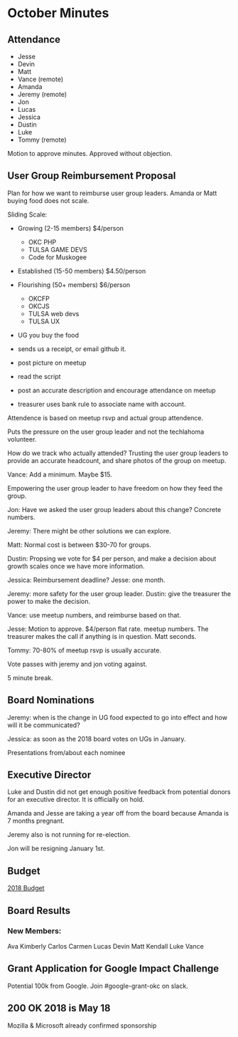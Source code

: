 # October Minutes

## Attendance
* Jesse
* Devin
* Matt
* Vance (remote)
* Amanda
* Jeremy (remote)
* Jon
* Lucas
* Jessica
* Dustin
* Luke
* Tommy (remote)

Motion to approve minutes. Approved without objection.

## User Group Reimbursement Proposal

Plan for how we want to reimburse user group leaders. Amanda or Matt buying food does not scale.

Sliding Scale:

- Growing (2-15 members) $4/person
  - OKC PHP
  - TULSA GAME DEVS
  - Code for Muskogee

- Established (15-50 members) $4.50/person

- Flourishing (50+ members) $6/person
  - OKCFP
  - OKCJS
  - TULSA web devs
  - TULSA UX

- UG you buy the food
- sends us a receipt, or email github it.
- post picture on meetup
- read the script
- post an accurate description and encourage attendance on meetup
- treasurer uses bank rule to associate name with account.

Attendence is based on meetup rsvp and actual group attendence.

Puts the pressure on the user group leader and not the techlahoma volunteer.

How do we track who actually attended? Trusting the user group leaders to provide an accurate headcount, and share photos of the group on meetup.

Vance: Add a minimum. Maybe $15.

Empowering the user group leader to have freedom on how they feed the group.

Jon: Have we asked the user group leaders about this change? Concrete numbers.

Jeremy: There might be other solutions we can explore.

Matt: Normal cost is between $30-70 for groups.

Dustin: Propsing we vote for $4 per person, and make a decision about growth scales once we have more information.

Jessica: Reimbursement deadline?
Jesse: one month.

Jeremy: more safety for the user group leader.
Dustin: give the treasurer the power to make the decision.

Vance: use meetup numbers, and reimburse based on that.

Jesse: Motion to approve. $4/person flat rate. meetup numbers. The treasurer makes the call if anything is in question. Matt seconds.

Tommy: 70-80% of meetup rsvp is usually accurate.

Vote passes with jeremy and jon voting against.

5 minute break.

## Board Nominations

Jeremy: when is the change in UG food expected to go into effect and how will it be communicated?

Jessica: as soon as the 2018 board votes on UGs in January.

Presentations from/about each nominee


## Executive Director
Luke and Dustin did not get enough positive feedback from potential donors for an executive director. It is officially on hold.


Amanda and Jesse are taking a year off from the board because Amanda is 7 months pregnant.

Jeremy also is not running for re-election.

Jon will be resigning January 1st.

## Budget

[2018 Budget](https://docs.google.com/spreadsheets/d/16rx-MBMhtQL9eW-xld8RmFV7wJ94j9qrQPGgXd7M5tk/edit#gid=1233956008)


## Board Results

### New Members:
Ava
Kimberly
Carlos
Carmen
Lucas
Devin
Matt
Kendall
Luke
Vance

## Grant Application for Google Impact Challenge

Potential 100k from Google. Join #google-grant-okc on slack.

## 200 OK 2018 is May 18

Mozilla & Microsoft already confirmed sponsorship


